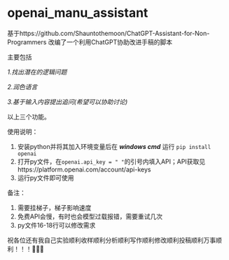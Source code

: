 # openai_manu_assistant
基于https://github.com/Shauntothemoon/ChatGPT-Assistant-for-Non-Programmers 改编了一个利用ChatGPT协助改进手稿的脚本

主要包括

  *1.找出潜在的逻辑问题*
  
  *2.润色语言*
  
  *3.基于输入内容提出追问(希望可以协助讨论)*
  
以上三个功能。

使用说明：

  1. 安装python并将其加入环境变量后在 ***windows cmd*** 运行 `pip install openai`
  2. 打开py文件，在`openai.api_key = " "`的引号内填入API；API获取见https://platform.openai.com/account/api-keys
  3. 运行py文件即可使用

备注：
  1. 需要挂梯子，梯子影响速度
  2. 免费API会慢，有时也会模型过载报错，需要重试几次
  3. py文件16-18行可以修改需求

祝各位还有我自己实验顺利收样顺利分析顺利写作顺利修改顺利投稿顺利万事顺利！！！🙏🙏🙏

